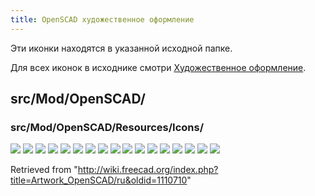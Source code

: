 ```yaml
---
title: OpenSCAD художественное оформление
---
```

Эти иконки находятся в указанной исходной папке.

Для всех иконок в исходнике смотри [Художественное оформление](/Artwork/ru "Artwork/ru").

## src/Mod/OpenSCAD/

### src/Mod/OpenSCAD/Resources/Icons/

![](/images/OpenSCAD_AddOpenSCADElement.svg)
![](/images/OpenSCAD_ColorCodeShape.svg)
![](/images/OpenSCAD_Edgestofaces.svg)
![](/images/OpenSCAD_ExpandPlacements.svg)
![](/images/OpenSCAD_Explode_Group.svg)
![](/images/OpenSCAD_Hull.svg)
![](/images/OpenSCAD_IncreaseToleranceFeature.svg)
![](/images/OpenSCAD_MeshBooleans.svg)
![](/images/OpenSCAD_Minkowski.svg)
![](/images/OpenSCAD_MirrorMeshFeature.svg)
![](/images/OpenSCAD_RefineShapeFeature.svg)
![](/images/OpenSCAD_RemoveSubtree.svg)
![](/images/OpenSCAD_ReplaceObject.svg)
![](/images/OpenSCAD_ResizeMeshFeature.svg)
![](/images/OpenSCAD_ScaleMeshFeature.svg)
![](/images/Workbench_OpenSCAD.svg)
![](/images/Preferences-openscad.svg)

Retrieved from "<http://wiki.freecad.org/index.php?title=Artwork_OpenSCAD/ru&oldid=1110710>"